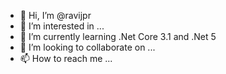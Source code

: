 - 👋 Hi, I’m @ravijpr
- 👀 I’m interested in ...
- 🌱 I’m currently learning .Net Core 3.1 and .Net 5
- 💞️ I’m looking to collaborate on ...
- 📫 How to reach me ...

<!---
ravijpr/ravijpr is a ✨ special ✨ repository because its `README.md` (this file) appears on your GitHub profile.
You can click the Preview link to take a look at your changes.
--->
